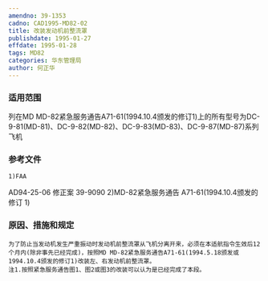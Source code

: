 ```yaml
---
amendno: 39-1353
cadno: CAD1995-MD82-02
title: 改装发动机前整流罩
publishdate: 1995-01-27
effdate: 1995-01-28
tags: MD82
categories: 华东管理局
author: 何正华
---
```


### 适用范围 
列在MD MD-82紧急服务通告A71-61(1994.10.4颁发的修订1)上的所有型号为DC-9-81(MD-81)、DC-9-82(MD-82)、DC-9-83(MD-83)、DC-9-87(MD-87)系列飞机

<!--more-->
### 参考文件
    1)FAA 
AD94-25-06 修正案 39-9090 
    2)MD-82紧急服务通告 A71-61(1994.10.4颁发的修订 1) 

### 原因、措施和规定 
    为了防止当发动机发生严重振动时发动机前整流罩从飞机分离开来，必须在本适航指令生效后12个月内(除非事先已经完成)，按照MD MD-82紧急服务通告A71-61(1994.5.18颁发或1994.10.4颁发的修订1)改装左、右发动机前整流罩。 
    注1.按照紧急服务通告图1、图2或图3的改装可以认为是已经完成了本段。 
